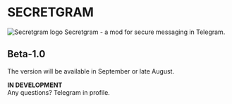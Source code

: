 # **SECRETGRAM**
![Secretgram logo](https://raw.githubusercontent.com/Andeoforce/secretgram/refs/heads/main/icon.ico "Secretgram logo")
Secretgram - a mod for secure messaging in Telegram.
## Beta-1.0 ##
The version will be available in September or late August.

**IN DEVELOPMENT**\
Any questions? Telegram in profile.
